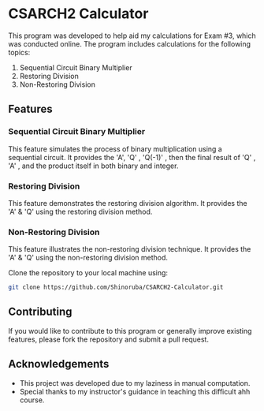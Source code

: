 # CSARCH2 Calculator
This program was developed to help aid my calculations for Exam #3, which was conducted online. The program includes calculations for the following topics:

1. Sequential Circuit Binary Multiplier
2. Restoring Division
3. Non-Restoring Division

## Features

### Sequential Circuit Binary Multiplier
This feature simulates the process of binary multiplication using a sequential circuit. It provides the 'A', 'Q' , 'Q(-1)' , then the final result of 'Q' , 'A' , and the product itself in both binary and integer.

### Restoring Division
This feature demonstrates the restoring division algorithm. It provides the 'A' & 'Q' using the restoring division method.

### Non-Restoring Division
This feature illustrates the non-restoring division technique. It provides the 'A' & 'Q' using the non-restoring division method.

Clone the repository to your local machine using:
```sh
git clone https://github.com/Shinoruba/CSARCH2-Calculator.git
```
## Contributing
If you would like to contribute to this program or generally improve existing features, please fork the repository and submit a pull request.

## Acknowledgements
- This project was developed due to my laziness in manual computation.
- Special thanks to my instructor's guidance in teaching this difficult ahh course.
